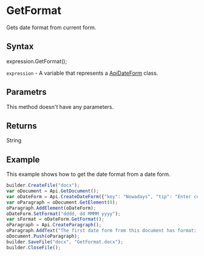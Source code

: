 # GetFormat

Gets date format from current form.

## Syntax

expression.GetFormat();

`expression` - A variable that represents a [ApiDateForm](../ApiDateForm.md) class.

## Parametrs

This method doesn't have any parameters.

## Returns

String

## Example

This example shows how to get the date format from a date form.

```javascript
builder.CreateFile("docx");
var oDocument = Api.GetDocument();
var oDateForm = Api.CreateDateForm({"key": "Nowadays", "tip": "Enter current date", "required": true, "placeholder": "Your date here", "format": "mm.dd.yyyy", "lang": "en-US"});
var oParagraph = oDocument.GetElement(0);
oParagraph.AddElement(oDateForm);
oDateForm.SetFormat("dddd, dd MMMM yyyy");
var sFormat = oDateForm.GetFormat();
oParagraph = Api.CreateParagraph();
oParagraph.AddText("The first date form from this document has format: " + sFormat);
oDocument.Push(oParagraph);
builder.SaveFile("docx", "GetFormat.docx");
builder.CloseFile();
```